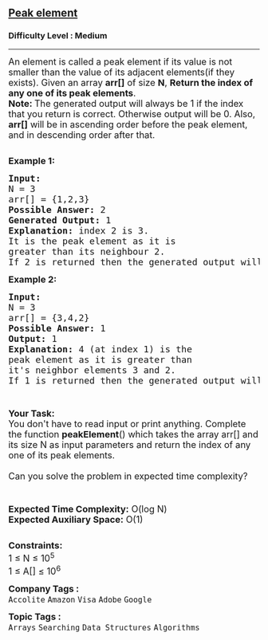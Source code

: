 <h2><a href="https://www.geeksforgeeks.org/problems/peak-element/1?page=2&difficulty=Easy,Medium,Hard&sortBy=submissions">Peak element</a></h2><h3>Difficulty Level : Medium</h3><hr><div class="problems_problem_content__Xm_eO"><p><span style="font-size: 18px;">An element is called a peak element if its value is not smaller than the value of its adjacent elements(if they exists). Given an array <strong>arr[]</strong> of size&nbsp;<strong>N</strong>,&nbsp;<strong>Return the index of any one of its&nbsp;peak elements</strong>.&nbsp;<br><strong>Note:&nbsp;</strong>The generated output will always be 1 if the index that you return is correct. Otherwise output will be 0. Also, <strong>arr[]</strong> will be in ascending order before the peak element, and in descending order after that.</span></p>
<p><br><strong><span style="font-size: 18px;">Example 1:</span></strong></p>
<pre><strong><span style="font-size: 18px;">Input: 
</span></strong><span style="font-size: 18px;">N = 3
arr[] = {1,2,3}
</span><strong><span style="font-size: 18px;">Possible Answer: </span></strong><span style="font-size: 18px;">2
<strong>Generated Output:</strong> 1
<strong>Explanation:</strong> index 2 is 3.
It is the peak element as it is 
greater than its neighbour 2.
If 2 is returned then the generated output will be 1 else 0.</span>
</pre>
<p><strong><span style="font-size: 18px;">Example 2:</span></strong></p>
<pre><strong><span style="font-size: 18px;">Input:
</span></strong><span style="font-size: 18px;">N = 3
arr[] = {3,4,2}
</span><strong><span style="font-size: 18px;">Possible Answer: </span></strong><span style="font-size: 18px;">1
<strong>Output: </strong>1<strong>
Explanation: </strong>4 (at index 1) is the 
peak element as it is greater than 
it's neighbor elements 3 and 2.
</span><span style="font-size: 18px;">If 1 is returned then the generated output will be 1 else 0.</span>
</pre>
<p>&nbsp;</p>
<p><strong><span style="font-size: 18px;">Your Task:</span></strong><br><span style="font-size: 18px;">You don't have to read&nbsp;input or print anything. Complete the function <strong>peakElement</strong>() which takes the array arr[] and its size N as input parameters and return the&nbsp;index of any one of its peak elements.<br><br>Can you solve the problem in expected time complexity?</span></p>
<p>&nbsp;</p>
<p><span style="font-size: 18px;"><strong>Expected Time Complexity:</strong>&nbsp;O(log N)<br><strong>Expected Auxiliary Space:</strong>&nbsp;O(1)</span></p>
<p><br><span style="font-size: 18px;"><strong>Constraints:</strong><br>1 ≤ N ≤ 10<sup>5</sup><br>1 ≤ A[] ≤ 10<sup>6</sup></span></p></div><p><span style=font-size:18px><strong>Company Tags : </strong><br><code>Accolite</code>&nbsp;<code>Amazon</code>&nbsp;<code>Visa</code>&nbsp;<code>Adobe</code>&nbsp;<code>Google</code>&nbsp;<br><p><span style=font-size:18px><strong>Topic Tags : </strong><br><code>Arrays</code>&nbsp;<code>Searching</code>&nbsp;<code>Data Structures</code>&nbsp;<code>Algorithms</code>&nbsp;